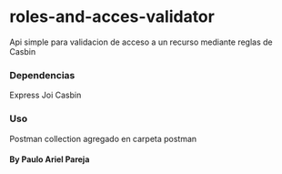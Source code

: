 # roles-and-acces-validator
Api simple para validacion de acceso a un recurso mediante reglas de Casbin

### Dependencias
Express
Joi
Casbin

### Uso
Postman collection agregado en carpeta postman

#### By Paulo Ariel Pareja